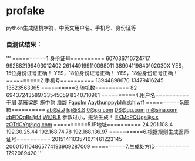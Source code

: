 # profake
python生成随机字符、中英文用户名、手机号、身份证等

### 自测试结果：

'''
==========1.身份证号==========
607036710724717
992882199403012402
261449199110098011
38904119840102030X
YES，15位身份证号正确！
YES，18位身份证号正确！
YES，18位身份证号正确！
==========2.手机号==========
13944898670
13479416245
13523563365
==========3.随机数==========
82
69437243589733545059
8340710961
==========4.用户名==========
于眉
葛雁梁朗
施中韵
潘馥
Fquplm
Aaythunppybhhzbhiwff
==========5.邮箱==========
ab@J.J
Iqi@S.S
0@qq.com
DS@qq.com
m@sina.com
zbFDQqBr@f.f
W@B.B
参数过小，无法生成！
EKMdPQUgs@s.s
zOTdCYg@qq.com
==========5.IP地址==========
24.201.108.4
192.30.25.44
192.168.74.78
192.168.136.97
==========6.根据规则生成医师证号==========
2015141103571071461223145
2000151104865774193909287009
==========7.生成处方ID==========
1792089420
'''

